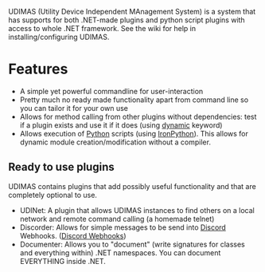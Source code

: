 UDIMAS (Utility Device Independent MAnagement System) is a system that has supports for both .NET-made plugins and python script plugins with access to whole .NET framework.
See the wiki for help in installing/configuring UDIMAS.

# Features
 - A simple yet powerful commandline for user-interaction
 - Pretty much no ready made functionality apart from command line so you can tailor it for your own use
 - Allows for method calling from other plugins without dependencies: test if a plugin exists and use it if it does (using [dynamic](https://docs.microsoft.com/en-us/dotnet/csharp/language-reference/keywords/dynamic) keyword)
 - Allows execution of [Python](https://www.python.org/) scripts (using [IronPython](http://ironpython.net/)). This allows for dynamic module creation/modification without a compiler.

## Ready to use plugins
UDIMAS contains plugins that add possibly useful functionality and that are completely optional to use.

 - UDINet: A plugin that allows UDIMAS instances to find others on a local network and remote command calling (a homemade telnet)
 - Discorder: Allows for simple messages to be send into [Discord](https://discordapp.com/) Webhooks. ([Discord Webhooks](https://support.discordapp.com/hc/en-us/articles/228383668-Intro-to-Webhooks))
 - Documenter: Allows you to "document" (write signatures for classes and everything within) .NET namespaces. You can document EVERYTHING inside .NET.